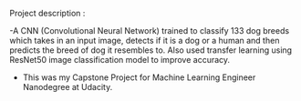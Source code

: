 Project description :

-A CNN (Convolutional Neural Network) trained to classify 133 dog breeds which takes in an input image, detects if it is a dog or a human and then predicts the breed of dog it resembles to. Also used transfer learning using ResNet50 image classification model to improve accuracy.

- This was my Capstone Project for Machine Learning Engineer Nanodegree at Udacity.
